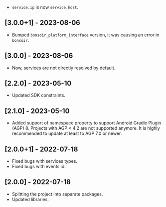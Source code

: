 * `service.ip` is now `service.host`.

## [3.0.0+1] - 2023-08-06

* Bumped `bonsoir_platform_interface` version, it was causing an error in `bonsoir`.

## [3.0.0] - 2023-08-06

* Now, services are not directly resolved by default.

## [2.2.0] - 2023-05-10

* Updated SDK constraints.

## [2.1.0] - 2023-05-10

* Added support of namespace property to support Android Gradle Plugin (AGP) 8. Projects with AGP < 4.2 are not supported anymore. It is highly recommended to update at least to AGP 7.0 or newer.

## [2.0.0+1] - 2022-07-18

* Fixed bugs with services types.
* Fixed bugs with events id.

## [2.0.0] - 2022-07-18

* Splitting the project into separate packages.
* Updated libraries.